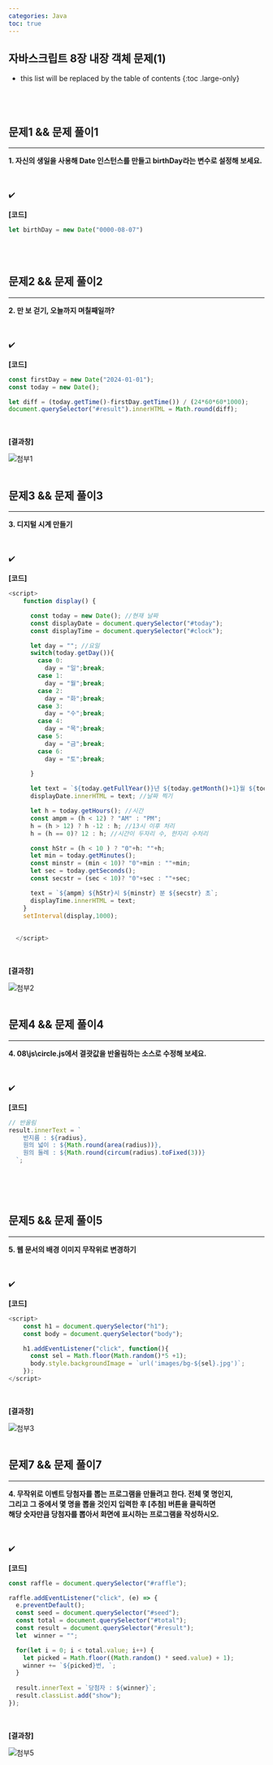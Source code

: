 ```yaml
---
categories: Java
toc: true
---
```


## 자바스크립트 8장 내장 객체 문제(1) 
* this list will be replaced by the table of contents
{:toc .large-only}
  <br> 
  <br>
  <br>
  <br>
 

## 문제1 && 문제 풀이1
___
**1. 자신의 생일을 사용해 Date 인스턴스를 만들고 birthDay라는 변수로 설정해 보세요.** <br>
<br>
<br>

✔️
<br>

**[코드]** <br>
```js
let birthDay = new Date("0000-08-07")
```
<br> 
<br>

## 문제2 && 문제 풀이2
___
**2. 만 보 걷기, 오늘까지 며칠째일까?** <br>
<br>
<br>

✔️
<br>

**[코드]** <br>

```js
const firstDay = new Date("2024-01-01");
const today = new Date();

let diff = (today.getTime()-firstDay.getTime()) / (24*60*60*1000);
document.querySelector("#result").innerHTML = Math.round(diff);
```
<br>

**[결과창]** <br>

![첨부1](https://github.com/YuiLoong/YuiLoong.github.io/blob/master/assets/img/0409_1.png?raw=true)
<br>
<br>

## 문제3 && 문제 풀이3
___
**3. 디지털 시계 만들기** <br>
<br>
<br>

✔️
<br>

**[코드]** <br>

```js
<script>
    function display() {

      const today = new Date(); //현재 날짜
      const displayDate = document.querySelector("#today");
      const displayTime = document.querySelector("#clock");

      let day = ""; //요일
      switch(today.getDay()){
        case 0:
          day = "일";break;
        case 1:
          day = "월";break;
        case 2:
          day = "화";break;
        case 3:
          day = "수";break;
        case 4:
          day = "목";break;
        case 5:
          day = "금";break;
        case 6:
          day = "토";break;

      }
    
      let text = `${today.getFullYear()}년 ${today.getMonth()+1}월 ${today.getDate()}일 ${day}요일`;
      displayDate.innerHTML = text; //날짜 찍기

      let h = today.getHours(); //시간
      const ampm = (h < 12) ? "AM" : "PM";
      h = (h > 12) ? h -12 : h; //13시 이후 처리 
      h = (h == 0)? 12 : h; //시간이 두자리 수, 한자리 수처리

      const hStr = (h < 10 ) ? "0"+h: ""+h;
      let min = today.getMinutes();
      const minstr = (min < 10)? "0"+min : ""+min;
      let sec = today.getSeconds();
      const secstr = (sec < 10)? "0"+sec : ""+sec;

      text = `${ampm} ${hStr}시 ${minstr} 분 ${secstr} 초`;
      displayTime.innerHTML = text;
    }
    setInterval(display,1000);
    
   
  </script>
```
<br>

**[결과창]** <br>

![첨부2](https://github.com/YuiLoong/YuiLoong.github.io/blob/master/assets/img/0409_2.png?raw=true)
<br>
<br>

## 문제4 && 문제 풀이4
___
**4. 08\js\circle.js에서 결괏값을 반올림하는 소스로 수정해 보세요.** <br>
<br>
<br>

✔️
<br>

**[코드]** <br>

```js
// 반올림
result.innerText = `
    반지름 : ${radius},
    원의 넓이 : ${Math.round(area(radius))},
    원의 둘레 : ${Math.round(circum(radius).toFixed(3))}
  `;
```
<br>
<br>
<br>



## 문제5 && 문제 풀이5
___
**5. 웹 문서의 배경 이미지 무작위로 변경하기** <br>
<br>
<br>

✔️
<br>

**[코드]** <br>

```js
<script>
    const h1 = document.querySelector("h1");
    const body = document.querySelector("body");

    h1.addEventListener("click", function(){
      const sel = Math.floor(Math.random()*5 +1);
      body.style.backgroundImage = `url('images/bg-${sel}.jpg')`;  
    });
</script>
```
<br>

**[결과창]** <br>

![첨부3](https://github.com/YuiLoong/YuiLoong.github.io/blob/master/assets/img/0409_3.png?raw=true)
<br>
<br>

## 문제7 && 문제 풀이7
___
**4. 무작위로 이벤트 당첨자를 뽑는 프로그램을 만들려고 한다. 전체 몇 명인지,** <br>
**그리고 그 중에서 몇 명을 뽑을 것인지 입력한 후 [추첨] 버튼을 클릭하면** <br>
**해당 숫자만큼 당첨자를 뽑아서 화면에 표시하는 프로그램을 작성하시오.** <br>
<br>
<br>

✔️
<br>

**[코드]** <br>

```js
const raffle = document.querySelector("#raffle");

raffle.addEventListener("click", (e) => {
  e.preventDefault();  
  const seed = document.querySelector("#seed");
  const total = document.querySelector("#total");
  const result = document.querySelector("#result");
  let  winner = "";

  for(let i = 0; i < total.value; i++) {
    let picked = Math.floor((Math.random() * seed.value) + 1);
    winner += `${picked}번, `;      
  }  
  
  result.innerText = `당첨자 : ${winner}`;
  result.classList.add("show");
});
```
<br>

**[결과창]** <br>

![첨부5](https://github.com/YuiLoong/YuiLoong.github.io/blob/master/assets/img/0409_5.png?raw=true)
<br>
<br>
<br>
